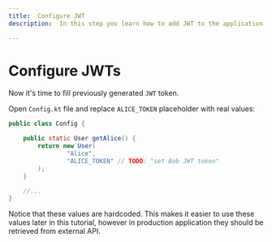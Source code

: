 ```yaml
---
title:  Configure JWT
description:  In this step you learn how to add JWT to the application.

---
```


Configure JWTs
==============

Now it's time to fill previously generated `JWT` token.

Open `Config.kt` file and replace `ALICE_TOKEN` placeholder with real values:

```java
public class Config {

    public static User getAlice() {
        return new User(
                "Alice",
                "ALICE_TOKEN" // TODO: "set Bob JWT token"
        );
    }

    //...
}
```

Notice that these values are hardcoded. This makes it easier to use these values later in this tutorial, however in production application they should be retrieved from external API.

